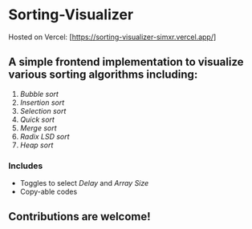 # Sorting-Visualizer

Hosted on Vercel: [https://sorting-visualizer-simxr.vercel.app/]

## A simple frontend implementation to visualize various sorting algorithms including:
1. _Bubble sort_<br>
2. _Insertion sort_<br>
3. _Selection sort_<br>
4. _Quick sort_<br>
5. _Merge sort_<br>
6. _Radix LSD sort_<br>
7. _Heap sort_<br>

### Includes
 + Toggles to select _Delay_ and _Array Size_
 + Copy-able codes

## Contributions are welcome!

